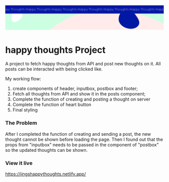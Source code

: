 <h1 align="center">
  <a href="">
    <img src="/src/assets/happy-thoughts.svg" alt="Project Banner Image">
  </a>
</h1>

# happy thoughts Project

A project to fetch happy thoughts from API and post new thoughts on it. All posts can be interacted with being clicked like.

My working flow:

1. create components of header, inputbox, postbox and footer;
2. Fetch all thoughts from API and show it in the posts component;
3. Complete the function of creating and posting a thought on server
4. Complete the function of heart button
5. Final styling

### The Problem

After I completed the function of creating and sending a post, the new thought cannot be shown before loading the page. Then I found out that the props from "inputbox" needs to be passed in the component of "postbox" so the updated thoughts can be shown.

### View it live

https://jingshappythoughts.netlify.app/
